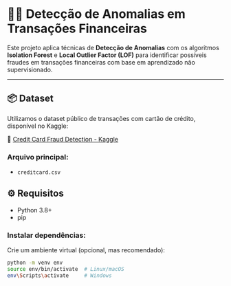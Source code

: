 # 🕵️‍♂️ Detecção de Anomalias em Transações Financeiras

Este projeto aplica técnicas de **Detecção de Anomalias** com os algoritmos **Isolation Forest** e **Local Outlier Factor (LOF)** para identificar possíveis fraudes em transações financeiras com base em aprendizado não supervisionado.

---

## 📦 Dataset

Utilizamos o dataset público de transações com cartão de crédito, disponível no Kaggle:

🔗 [Credit Card Fraud Detection - Kaggle](https://www.kaggle.com/datasets/mlg-ulb/creditcardfraud/data)

### Arquivo principal:
- `creditcard.csv`

## ⚙️ Requisitos

- Python 3.8+
- pip

### Instalar dependências:

Crie um ambiente virtual (opcional, mas recomendado):

```bash
python -m venv env
source env/bin/activate  # Linux/macOS
env\Scripts\activate     # Windows
